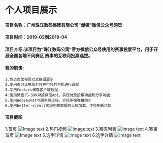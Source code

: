 # 个人项目展示
#### 项目名称：广州珠江数码集团有限公司"爆镜"微信公众号网页
#### 项目时间：2019-02到2019-04
#### 项目介绍:该项目为“珠江数码公司”官方微信公众号使用的赛事投票平台，用于开展全国各地不同赛区 赛事的互联网投票选拔。
#### 我的职责:
    1.负责页面布局以及数据展示
    2.使用百分比布局对各种型号的手机进行适配
    3.采用Cookies储存客户端数据
    4.使用微信JS-SDK对接微信Api，实现付费投票功能和分享功能
    5.使用WebSocket与服务端连接，实现多端弹幕同步
    6.使用better-scroll实现列表数据的上拉加载，下拉刷新功能

#### 项目截图
1.首页
	![Image text](https://github.com/linzi12138/projectImg/blob/master/41207666.jpg)
2.热门视频
  ![Image text](https://github.com/linzi12138/projectImg/blob/master/1406280690.jpg)
3.赛区列表
  ![Image text](https://github.com/linzi12138/projectImg/blob/master/1590065260.jpg)
4.赛事首页
  ![Image text](https://github.com/linzi12138/projectImg/blob/master/454783896.jpg)
5.选手详情
  ![Image text](https://github.com/linzi12138/projectImg/blob/master/webwxgetmsgimg%20(1).jpeg)
6.选手详情
  ![Image text](https://github.com/linzi12138/projectImg/blob/master/webwxgetmsgimg.jpeg)
